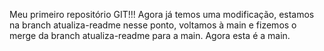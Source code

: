 Meu primeiro repositório GIT!!!
Agora já temos uma modificação, estamos na branch atualiza-readme
nesse ponto, voltamos à main e fizemos o merge da branch atualiza-readme para a main. Agora esta é a main.